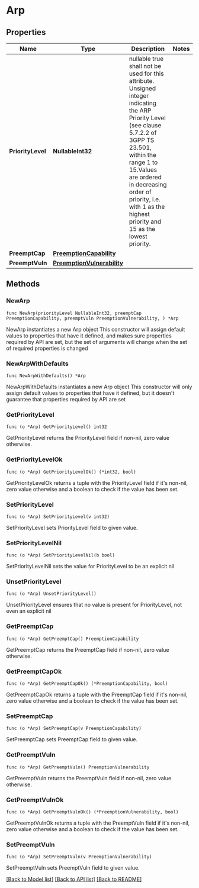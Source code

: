 # Arp

## Properties

Name | Type | Description | Notes
------------ | ------------- | ------------- | -------------
**PriorityLevel** | **NullableInt32** | nullable true shall not be used for this attribute. Unsigned integer indicating the ARP Priority Level (see clause 5.7.2.2 of 3GPP TS 23.501, within the range 1 to 15.Values are ordered in decreasing order of priority, i.e. with 1 as the highest priority and 15 as the lowest priority.   | 
**PreemptCap** | [**PreemptionCapability**](PreemptionCapability.md) |  | 
**PreemptVuln** | [**PreemptionVulnerability**](PreemptionVulnerability.md) |  | 

## Methods

### NewArp

`func NewArp(priorityLevel NullableInt32, preemptCap PreemptionCapability, preemptVuln PreemptionVulnerability, ) *Arp`

NewArp instantiates a new Arp object
This constructor will assign default values to properties that have it defined,
and makes sure properties required by API are set, but the set of arguments
will change when the set of required properties is changed

### NewArpWithDefaults

`func NewArpWithDefaults() *Arp`

NewArpWithDefaults instantiates a new Arp object
This constructor will only assign default values to properties that have it defined,
but it doesn't guarantee that properties required by API are set

### GetPriorityLevel

`func (o *Arp) GetPriorityLevel() int32`

GetPriorityLevel returns the PriorityLevel field if non-nil, zero value otherwise.

### GetPriorityLevelOk

`func (o *Arp) GetPriorityLevelOk() (*int32, bool)`

GetPriorityLevelOk returns a tuple with the PriorityLevel field if it's non-nil, zero value otherwise
and a boolean to check if the value has been set.

### SetPriorityLevel

`func (o *Arp) SetPriorityLevel(v int32)`

SetPriorityLevel sets PriorityLevel field to given value.


### SetPriorityLevelNil

`func (o *Arp) SetPriorityLevelNil(b bool)`

 SetPriorityLevelNil sets the value for PriorityLevel to be an explicit nil

### UnsetPriorityLevel
`func (o *Arp) UnsetPriorityLevel()`

UnsetPriorityLevel ensures that no value is present for PriorityLevel, not even an explicit nil
### GetPreemptCap

`func (o *Arp) GetPreemptCap() PreemptionCapability`

GetPreemptCap returns the PreemptCap field if non-nil, zero value otherwise.

### GetPreemptCapOk

`func (o *Arp) GetPreemptCapOk() (*PreemptionCapability, bool)`

GetPreemptCapOk returns a tuple with the PreemptCap field if it's non-nil, zero value otherwise
and a boolean to check if the value has been set.

### SetPreemptCap

`func (o *Arp) SetPreemptCap(v PreemptionCapability)`

SetPreemptCap sets PreemptCap field to given value.


### GetPreemptVuln

`func (o *Arp) GetPreemptVuln() PreemptionVulnerability`

GetPreemptVuln returns the PreemptVuln field if non-nil, zero value otherwise.

### GetPreemptVulnOk

`func (o *Arp) GetPreemptVulnOk() (*PreemptionVulnerability, bool)`

GetPreemptVulnOk returns a tuple with the PreemptVuln field if it's non-nil, zero value otherwise
and a boolean to check if the value has been set.

### SetPreemptVuln

`func (o *Arp) SetPreemptVuln(v PreemptionVulnerability)`

SetPreemptVuln sets PreemptVuln field to given value.



[[Back to Model list]](../README.md#documentation-for-models) [[Back to API list]](../README.md#documentation-for-api-endpoints) [[Back to README]](../README.md)


